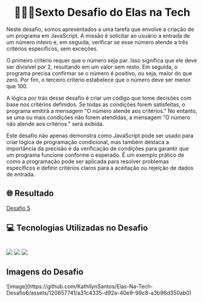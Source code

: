 <div align="center"> <h1> 👩🏾‍💻Sexto Desafio do Elas na Tech</h1> </div>

Neste desafio, somos apresentados a uma tarefa que envolve a criação de um programa em JavaScript. A missão é solicitar ao usuário a entrada de um número inteiro e, em seguida, verificar se esse número atende a três critérios específicos, sem exceções.

O primeiro critério requer que o número seja par. Isso significa que ele deve ser divisível por 2, resultando em um valor sem resto. Em seguida, o programa precisa confirmar se o número é positivo, ou seja, maior do que zero. Por fim, o terceiro critério estabelece que o número deve ser menor que 100.

A lógica por trás desse desafio é criar um código que tome decisões com base nos critérios definidos. Se todas as condições forem satisfeitas, o programa emitirá a mensagem "O número atende aos critérios." No entanto, se uma ou mais condições não forem atendidas, a mensagem "O número não atende aos critérios." será exibida.

Este desafio não apenas demonstra como JavaScript pode ser usado para criar lógica de programação condicional, mas também destaca a importância da precisão e da verificação de condições para garantir que um programa funcione conforme o esperado. É um exemplo prático de como a programação pode ser aplicada para resolver problemas específicos e definir critérios claros para a aceitação ou rejeição de dados de entrada.

<h2> 🌐 Resultado </h2> 
<a href="https://kathllynsantos.github.io/Elas-Na-Tech-Desafio5/" target="_blank"> Desafio 5</a>

<h2> 💻 Tecnologias Utilizadas no Desafio</h2>

<div stayle="display: inline_block"><br/>
<img src= "https://img.shields.io/badge/HTML5-E34F26?style=for-the-badge&logo=html5&logoColor=white"/>
<img src= "https://img.shields.io/badge/CSS3-1572B6?style=for-the-badge&logo=css3&logoColor=white"/>
<img src= "https://img.shields.io/badge/JavaScript-323330?style=for-the-badge&logo=javascript&logoColor=F7DF1E"/>
</div>
<h2> Imagens do Desafio </h2>
![image](https://github.com/KathllynSantos/Elas-Na-Tech-Desafio6/assets/120657741/a31c4335-d92a-40e9-99c8-a3b96d350ab0)

